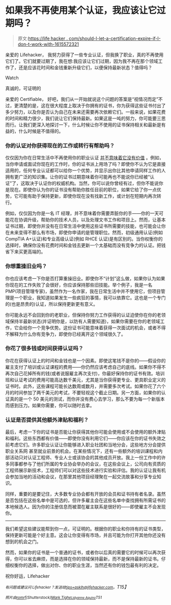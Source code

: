 # 如果我不再使用某个认证，我应该让它过期吗？

> 原文:[https://life hacker . com/should-I-let-a-certification-expire-if-I-don-t-work-with-1615572321](https://lifehacker.com/should-i-let-a-certification-expire-if-i-dont-work-with-1615572321)

亲爱的 Lifehacker，
我努力获得了一些专业认证，但我换了职业，真的不再使用它们了。它们就要过期了，我在想:我应该让它们过期，因为我不再在那个领域工作了，还是应该花时间和金钱重新升级它们，以便保持最新状态？值得吗？

Watch

真诚的，可证明的

亲爱的 Certifiable，
好吧，我们从一开始就说这个问题的答案是“视情况而定”不过，更清楚的是，这在很大程度上取决于你拥有的证书，你为获得这些证书付出了多少努力，以及你是否认为自己在未来还需要再次依赖它们。一般来说，如果花费的时间和精力很少，我们说让它们保持最新。如果这是一吨的努力，你可能要三思而行。让我们更深入地探讨一下，什么时候让你不使用的证书保持相关和最新是有益的，什么时候是不值得的。

### 你的认证对你获得现在的工作或转行有帮助吗？

仅仅因为你在日常生活中不再使用你的职业认证 [并不意味着它没有价值](https://lifehacker.com/will-a-certification-really-help-me-get-a-better-job-633263230) 。例如，当你申请或面试你现在的工作时，你的证书派上用场了吗？即使你不认为它是直接适用的，任何专业认证都可以给你一个优势，并显示出你比其他申请同样工作的人拥有更广泛的知识集。让你的证书过期意味着你可能再也不能说你已经被“认证”了，这取决于认证你的权威机构。当然，你可以说你曾经有过，但你不能说你是现在。即使你认为你的证书没有帮助你胜任目前的职位，如果它给了你一点优势，它可能有助于保持更新，即使你现在没有找新工作，或计划在短期内再次转行。

例如，仅仅因为你是一名 IT 经理，并不意味着你需要弄脏你的手——你的一天可能花在协调升级，帮助你的技术人员，以及处理文书工作和项目上。然而，让基本证书过期，即使你并没有在日常生活中使用这些证书所需要的技能，也可能会让你在未来变得不那么有市场，即使你申请的是管理职位。然而，初级通用认证(例如 CompTIA A+认证)和专业高级认证(例如 RHCE 认证)是有区别的。当你权衡你的选择时，确保你没有花费时间和金钱去更新一个太基础而没有竞争力的认证。把钱省下来买更高端的。

### 你想重操旧业吗？

你也应该考虑一下你是否打算重操旧业。即使你不“计划”这么做，如果你认为如果你现在的工作失败了会很好，你应该保持那些旧技能。举个例子，我是一名 PMP(项目管理专家)，虽然作为一名作家，我在日常生活中并不使用它，但项目管理是一个职业，我知道如果发生一些疯狂的事情，我可以依靠它。这也是一个专门的(也是昂贵的)认证，所以保持更新更有意义。

你可能永远不会回到你的老职业，但保持你努力工作获得的认证迫使你在你的老领域保持半最新状态(并证明你是，以防有人需要知道)，如果你需要在你的老领域工作，它会给你一个竞争优势。这份证书可能意味着获得一次面试的机会，或者不得不解释为什么你有竞争力，即使你已经离开这个领域很久了。

### 你花了很多钱或时间获得认证吗？

你花在获得认证上的时间和金钱也是一个因素。即使这笔钱不是你的——假设你的雇主支付了培训或认证课程的费用——你仍然应该考虑自己的底线。如果你不得不再次自己花掉所有的钱(或者说服雇主再次支付)，你最好保持你的证书有效。培训班和认证考试的费用可能高达数千美元，尤其是当你获得更专业、更具职业定义的证书时。此外，这些课程可能长达数周或数月，并需要多次考试。如果你花了六个月的时间参加了两千美元的考试，不要轻视这个截止日期。另一方面，如果你的认证真的是一个 50 美元的测试，而你并没有费心去学习，那么不要为每一个新版本而感到压力。如果你需要，你可以随时去拿。

### 认证是否提供其他额外津贴和福利？

最后，考虑一下你的证书是否能让你获得其他你可能会使用或不会使用的额外津贴和福利。这些东西都有价值——即使你没有利用它们——你应该在你的证书失效之前考虑它们。许多职业认证让你能够进入职业社团和当地分会，这些地方分会提供职业关系网 甚至就业前景的机会。在某些情况下，还有一些额外的培训课程和内部活动只对认证工程师、专业人士或该协会的其他成员开放。我上一份工作中的许多同事都参与了他们所属的专业协会举办的会议，在这些会议上，公司向有资质的工程师展示新技术，工程师们可以对这些技术进行实验和评估。我的认证让我有机会参加当地的活动和会议，在那里其他项目经理聚在一起交流故事和分享专业知识。

同样，重要的是要记住，大多数专业协会都有开放的会员和证书持有者名录。虽然是否包括在这些名单中是可选的，但许多雇主会在这些名单中查找拥有所需证书的本地候选人。因为你的注册信息而被潜在雇主联系是很好的——即使雇主不会发现你。

* * *

我们希望这些建议能帮到你一点，可证明的。根据你的职业和你持有的证书类型，保持更新可能是个好主意。这会让你变得有市场，并且可能为你打开其他你还没有想到的机会之门。

然而，如果你的证书是一个普通的证书，或者你以后真的需要它的时候可以再次获得，你可以省去麻烦，而是选择在你的领域保持最新，而不是保持最新的证书。仔细权衡你的选择，做出对你、你的职业生涯，当然还有你的钱包最有利的决定。

祝你好运，Lifehacker

*<small>有问题或建议问 Lifehacker？发送给</small>*[*<small>tips+asklh@lifehacker.com</small>*](mailto:tips+asklh@lifehacker.com)*<small>。</small>T15】*

*<small>照片由</small>*[*<small>romrf</small>*](http://www.shutterstock.com/pic.mhtml?id=178281617&src=id)*<small>(Shutterstock)</small>*[*<small>Mark Tighe</small>*](https://www.flickr.com/photos/mjtmail/3311443463)*<small></small>*<small>[*<small>Lidyanne Aquino</small>*](https://www.flickr.com/photos/lethaargic/3660097148)*T51*</small> 

<small></small>